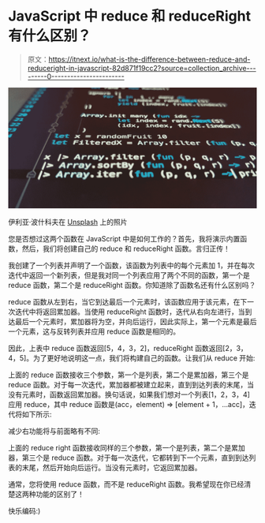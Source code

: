 # JavaScript 中 reduce 和 reduceRight 有什么区别？

> 原文：<https://itnext.io/what-is-the-difference-between-reduce-and-reduceright-in-javascript-82d871f19cc2?source=collection_archive---------0----------------------->

![](img/a3afb278579820a452b88e8a6e08300c.png)

伊利亚·波什科夫在 [Unsplash](https://unsplash.com?utm_source=medium&utm_medium=referral) 上的照片

您是否想过这两个函数在 JavaScript 中是如何工作的？首先，我将演示内置函数，然后，我们将创建自己的 reduce 和 reduceRight 函数。言归正传！

我创建了一个列表并声明了一个函数，该函数为列表中的每个元素加 1，并在每次迭代中返回一个新列表，但是我对同一个列表应用了两个不同的函数，第一个是 reduce 函数，第二个是 reduceRight 函数。你知道除了函数名还有什么区别吗？

reduce 函数从左到右，当它到达最后一个元素时，该函数应用于该元素，在下一次迭代中将返回累加器。当使用 reduceRight 函数时，迭代从右向左进行，当到达最后一个元素时，累加器将为空，并向后运行，因此实际上，第一个元素是最后一个元素，这与反转列表并应用 reduce 函数是相同的。

因此，上表中 reduce 函数返回[5，4，3，2]，reduceRight 函数返回[2，3，4，5]。为了更好地说明这一点，我们将构建自己的函数。让我们从 reduce 开始:

上面的 reduce 函数接收三个参数，第一个是列表，第二个是累加器，第三个是 reduce 函数。对于每一次迭代，累加器都被建立起来，直到到达列表的末尾，当没有元素时，函数返回累加器。换句话说，如果我们想对一个列表[1，2，3，4]应用 reduce，其中 reduce 函数是(acc，element) => [element + 1，…acc]，迭代将如下所示:

减少右功能将与前面略有不同:

上面的 reduce right 函数接收同样的三个参数，第一个是列表，第二个是累加器，第三个是 reduce 函数。对于每一次迭代，它都转到下一个元素，直到到达列表的末尾，然后开始向后运行。当没有元素时，它返回累加器。

通常，您将使用 reduce 函数，而不是 reduceRight 函数。我希望现在你已经清楚这两种功能的区别了！

快乐编码:)
